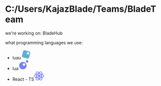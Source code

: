 <h1>C:/Users/KajazBlade/Teams/BladeTeam</h1>

we're working on:
BladeHub

what programming languages we use:
- luau![alt](./luau.svg)
- lua![alt](./lua.svg)
- React - TS![alt](./react-typescript.svg)
